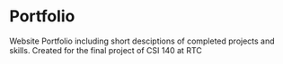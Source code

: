 # Portfolio
 Website Portfolio including short desciptions of completed projects and skills. Created for the final project of CSI 140 at RTC
